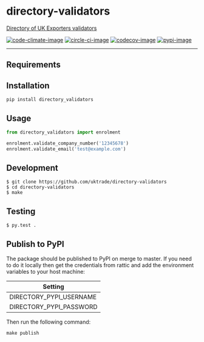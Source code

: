 # directory-validators
[Directory of UK Exporters validators](https://www.directory.exportingisgreat.gov.uk/)

[![code-climate-image]][code-climate]
[![circle-ci-image]][circle-ci]
[![codecov-image]][codecov]
[![pypi-image]][pypi]

---

## Requirements

## Installation

```shell
pip install directory_validators

```

## Usage

```python
from directory_validators import enrolment

enrolment.validate_company_number('12345678')
enrolment.validate_email('test@example.com')
```


## Development

    $ git clone https://github.com/uktrade/directory-validators
    $ cd directory-validators
    $ make


## Testing
	$ py.test .


## Publish to PyPI

The package should be published to PyPI on merge to master. If you need to do it locally then get the credentials from rattic and add the environment variables to your host machine:

| Setting                     |
| --------------------------- |
| DIRECTORY_PYPI_USERNAME     |
| DIRECTORY_PYPI_PASSWORD     |


Then run the following command:

    make publish


[code-climate-image]: https://codeclimate.com/github/uktrade/directory-validators/badges/issue_count.svg
[code-climate]: https://codeclimate.com/github/uktrade/directory-validators

[circle-ci-image]: https://circleci.com/gh/uktrade/directory-validators/tree/master.svg?style=svg
[circle-ci]: https://circleci.com/gh/uktrade/directory-validators/tree/master

[codecov-image]: https://codecov.io/gh/uktrade/directory-validators/branch/master/graph/badge.svg
[codecov]: https://codecov.io/gh/uktrade/directory-validators

[pypi-image]: https://badge.fury.io/py/directory-validators.svg
[pypi]: https://badge.fury.io/py/directory-validators
